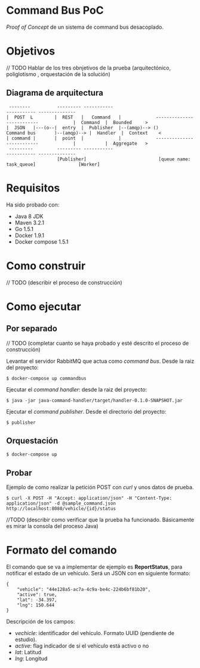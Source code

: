 Command Bus PoC
===============

*Proof of Concept* de un sistema de command bus desacoplado.


# Objetivos

// TODO Hablar de los tres obnjetivos de la prueba (arquitectónico, poliglotismo , orquestación de la solución)

## Diagrama de arquitectura

     --------          --------- -----------                                                        ----------- --------------
    |  POST  L        |  REST   |   Command   |             --------------------------             |  Command  |  Bounded     >
    |  JSON   |---(o--|  entry  |  Publisher  |--(amqp)--> ()       Command bus       )--(amqp)--> |  Handler  |  Context    <
    | command |       |  point  |             |             --------------------------             |           |  Aggregate   >
     ---------         --------- -----------                                                        ----------- --------------
                       [Publisher]                           [queue name: task_queue]                [Worker]


# Requisitos

Ha sido probado con:
  - Java 8 JDK 
  - Maven 3.2.1
  - Go 1.5.1
  - Docker 1.9.1 
  - Docker compose 1.5.1


# Como construir

// TODO (describir el proceso de construcción)


# Como ejecutar

## Por separado

// TODO (completar cuanto se haya probado y esté descrito el proceso de construcción)

Levantar el servidor RabbitMQ que actua como *command bus*. Desde la raiz del proyecto:

    $ docker-compose up commandbus

Ejecutar el *command handler*: desde la raiz del proyecto:

    $ java -jar java-command-handler/target/handler-0.1.0-SNAPSHOT.jar


Ejecutar el *command publisher*. Desde el directorio del proyecto:

    $ publisher


## Orquestación

    $ docker-compose up


## Probar

Ejemplo de como realizar la petición POST con *curl* y unos datos de prueba.

    $ curl -X POST -H "Accept: application/json" -H "Content-Type: application/json" -d @sample_command.json http://localhost:8080/vehicle/{id}/status

//TODO (describir como verificar que la prueba ha funcionado. Básicamente es mirar la consola del proceso Java)


# Formato del comando

El comando que se va a implementar de ejemplo es **ReportStatus**, para notificar el estado
de un vehículo. Será un JSON con en siguiente formato:

    {
    	"vehicle": "44e128a5-ac7a-4c9a-be4c-224b6bf81b20",
    	"active": true,
    	"lat": -34.397, 
    	"lng": 150.644
    }

Descripción de los campos:

  - *vechicle*: identificador del vehículo. Formato UUID (pendiente de estudio).
  - *active*: flag indicador de si el vehículo está activo o no
  - *lat*: Latitud
  - *lng*: Longitud
